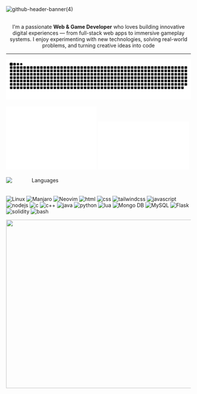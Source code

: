 
<img width="1700" height="460" alt="github-header-banner(4)" src="https://github.com/user-attachments/assets/7721163a-fea3-4458-82cc-b5daa8b0cdf2" />
<p align="center">
  <br>
  <span>I'm a passionate <b>Web & Game Developer</b> who loves building innovative digital experiences — from full-stack web apps to immersive gameplay systems. I enjoy experimenting with new technologies, solving real-world problems, and turning creative ideas into code</span>
  <hr>
  <picture>
    <source media="(prefers-color-scheme: dark)" srcset="dist/github-snake-dark.svg" />
    <source media="(prefers-color-scheme: light)" srcset="dist/github-snake.svg" />
    <img alt="github-snake" src="dist/github-snake.svg"/>
  </picture>
  <br>
  <br>
  <img src="./github-metrics.svg" width="49%">
  <a href="https://github.com/Reon23?tab=repositories" align="center" >
    <img src="./metrics.plugin.repositories.pinned.svg" width="49%">
  </a>
  <br>
  <br>
  <span align="center">
    <a href="https://github.com/Reon23?tab=repositories">
      <img width="39%" src="https://github-readme-stats.vercel.app/api/top-langs/?username=Reon23&theme=transparent&hide_border=true&layout=compact&langs_count=12&locale=en&custom_title=Stack:" alt="Languages" align="left"/>
    </a>
    <span>
      <br>
      <br>
      <br>
      <img src="https://img.shields.io/badge/Linux-FCC624?style=for-the-badge&logo=linux&logoColor=black" alt="Linux" />
      <img src="https://img.shields.io/badge/Manjaro-35BF5C?style=for-the-badge&logo=Manjaro&logoColor=white" alt="Manjaro" />
      <img src="https://img.shields.io/badge/NeoVim-%2357A143.svg?&style=for-the-badge&logo=neovim&logoColor=white" alt="Neovim" />
      <img src="https://img.shields.io/badge/html5-%23E34F26.svg?style=for-the-badge&logo=html5&logoColor=white" alt="html" />
      <img src="https://img.shields.io/badge/css3-%231572B6.svg?style=for-the-badge&logo=css3&logoColor=white" alt="css" />
      <img src="https://img.shields.io/badge/tailwindcss-%2338B2AC.svg?style=for-the-badge&logo=tailwind-css&logoColor=white" alt="tailwindcss" />
      <img src="https://img.shields.io/badge/javascript-%23323330.svg?style=for-the-badge&logo=javascript&logoColor=%23F7DF1E" alt="javascript" />
      <img src="https://img.shields.io/badge/node.js-6DA55F?style=for-the-badge&logo=node.js&logoColor=white" alt="nodejs" />
      <img src="https://img.shields.io/badge/c-%2300599C.svg?style=for-the-badge&logo=c&logoColor=white" alt="c" />
      <img src="https://img.shields.io/badge/c++-%2300599C.svg?style=for-the-badge&logo=c%2B%2B&logoColor=white" alt="c++" />
      <img src="https://img.shields.io/badge/java-%23ED8B00.svg?style=for-the-badge&logo=openjdk&logoColor=white" alt="java" />
      <img src="https://img.shields.io/badge/python-3670A0?style=for-the-badge&logo=python&logoColor=ffdd54" alt="python" />
      <img src="https://img.shields.io/badge/lua-%232C2D72.svg?style=for-the-badge&logo=lua&logoColor=white" alt="lua" />
      <img src="https://img.shields.io/badge/MongoDB-%234ea94b.svg?style=for-the-badge&logo=mongodb&logoColor=white" alt="Mongo DB" />
      <img src="https://img.shields.io/badge/mysql-4479A1.svg?style=for-the-badge&logo=mysql&logoColor=white" alt="MySQL" />
      <img src="https://img.shields.io/badge/flask-%23000.svg?style=for-the-badge&logo=flask&logoColor=white" alt="Flask" />
      <img src="https://img.shields.io/badge/Solidity-%23363636.svg?style=for-the-badge&logo=solidity&logoColor=white" alt="solidity" />
      <img src="https://img.shields.io/badge/bash_script-%23121011.svg?style=for-the-badge&logo=gnu-bash&logoColor=white" alt="bash" />
    </span>
  </span>
</p>
<img width="1700" height="460" src="https://capsule-render.vercel.app/api?type=waving&height=300&color=&color=0:EEFF00,100:a82da8&descAlign=40&descAlignY=41&rotate=0&section=footer&reversal=false" />


